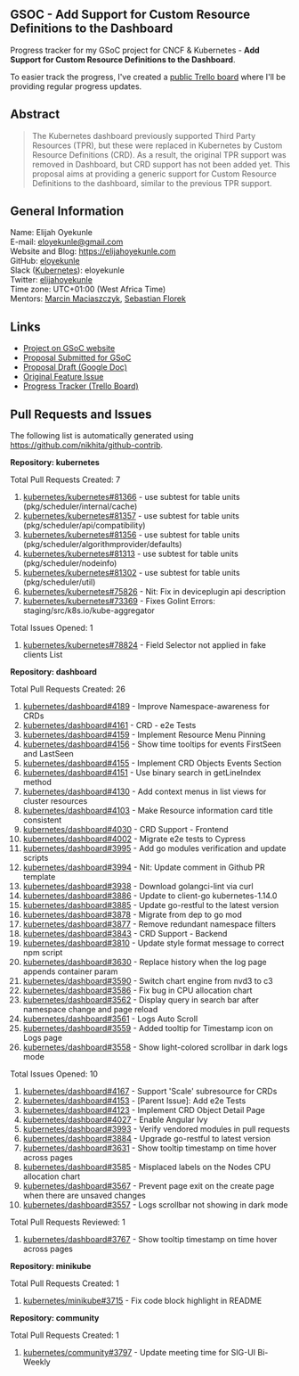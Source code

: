 ## GSOC - Add Support for Custom Resource Definitions to the Dashboard

Progress tracker for my GSoC project for CNCF &amp; Kubernetes - **Add Support for Custom Resource Definitions to the Dashboard**.

To easier track the progress, I've created a [public Trello board](https://trello.com/b/7jmeonwA) where I'll be providing regular progress updates.

## Abstract

> The Kubernetes dashboard previously supported Third Party Resources (TPR), but these were replaced in Kubernetes by Custom Resource Definitions (CRD). As a result, the original TPR support was removed in Dashboard, but CRD support has not been added yet. This proposal aims at providing a generic support for Custom Resource Definitions to the dashboard, similar to the previous TPR support.

## General Information

Name: Elijah Oyekunle  
E-mail: eloyekunle@gmail.com  
Website and Blog: https://elijahoyekunle.com  
GitHub: [eloyekunle](https://github.com/eloyekunle)  
Slack ([Kubernetes](http://slack.k8s.io/)): eloyekunle  
Twitter: [elijahoyekunle](https://twitter.com/elijahoyekunle)  
Time zone: UTC+01:00 (West Africa Time)  
Mentors: [Marcin Maciaszczyk](https://github.com/maciaszczykm), [Sebastian Florek](https://github.com/floreks)  

## Links

* [Project on GSoC website](https://summerofcode.withgoogle.com/projects/#5700575465832448)
* [Proposal Submitted for GSoC](https://github.com/eloyekunle/gsoc-2019-meta-k8s/raw/master/proposal.pdf)
* [Proposal Draft (Google Doc)](https://docs.google.com/document/d/1YPc5AOO4BciZVrKKi6P1GkdCafZmL14Uy3OFtWyDkQo/edit?usp=sharing)
* [Original Feature Issue](https://github.com/kubernetes/dashboard/issues/2493)
* [Progress Tracker (Trello Board)](https://trello.com/b/7jmeonwA)

## Pull Requests and Issues

The following list is automatically generated using https://github.com/nikhita/github-contrib.

**Repository: kubernetes**

Total Pull Requests Created: 7
1. [kubernetes/kubernetes#81366](https://github.com/kubernetes/kubernetes/pull/81366) - use subtest for table units (pkg/scheduler/internal/cache)
2. [kubernetes/kubernetes#81357](https://github.com/kubernetes/kubernetes/pull/81357) - use subtest for table units (pkg/scheduler/api/compatibility)
3. [kubernetes/kubernetes#81356](https://github.com/kubernetes/kubernetes/pull/81356) - use subtest for table units (pkg/scheduler/algorithmprovider/defaults)
4. [kubernetes/kubernetes#81313](https://github.com/kubernetes/kubernetes/pull/81313) - use subtest for table units (pkg/scheduler/nodeinfo)
5. [kubernetes/kubernetes#81302](https://github.com/kubernetes/kubernetes/pull/81302) - use subtest for table units (pkg/scheduler/util)
6. [kubernetes/kubernetes#75826](https://github.com/kubernetes/kubernetes/pull/75826) - Nit: Fix in deviceplugin api description
7. [kubernetes/kubernetes#73369](https://github.com/kubernetes/kubernetes/pull/73369) - Fixes Golint Errors: staging/src/k8s.io/kube-aggregator

Total Issues Opened: 1
1. [kubernetes/kubernetes#78824](https://github.com/kubernetes/kubernetes/issues/78824) - Field Selector not applied in fake clients List


**Repository: dashboard**

Total Pull Requests Created: 26
1. [kubernetes/dashboard#4189](https://github.com/kubernetes/dashboard/pull/4189) - Improve Namespace-awareness for CRDs
2. [kubernetes/dashboard#4161](https://github.com/kubernetes/dashboard/pull/4161) - CRD - e2e Tests
3. [kubernetes/dashboard#4159](https://github.com/kubernetes/dashboard/pull/4159) - Implement Resource Menu Pinning
4. [kubernetes/dashboard#4156](https://github.com/kubernetes/dashboard/pull/4156) - Show time tooltips for events FirstSeen and LastSeen
5. [kubernetes/dashboard#4155](https://github.com/kubernetes/dashboard/pull/4155) - Implement CRD Objects Events Section
6. [kubernetes/dashboard#4151](https://github.com/kubernetes/dashboard/pull/4151) - Use binary search in getLineIndex method
7. [kubernetes/dashboard#4130](https://github.com/kubernetes/dashboard/pull/4130) - Add context menus in list views for cluster resources
8. [kubernetes/dashboard#4103](https://github.com/kubernetes/dashboard/pull/4103) - Make Resource information card title consistent
9. [kubernetes/dashboard#4030](https://github.com/kubernetes/dashboard/pull/4030) - CRD Support - Frontend
10. [kubernetes/dashboard#4002](https://github.com/kubernetes/dashboard/pull/4002) - Migrate e2e tests to Cypress
11. [kubernetes/dashboard#3995](https://github.com/kubernetes/dashboard/pull/3995) - Add go modules verification and update scripts
12. [kubernetes/dashboard#3994](https://github.com/kubernetes/dashboard/pull/3994) - Nit: Update comment in Github PR template
13. [kubernetes/dashboard#3938](https://github.com/kubernetes/dashboard/pull/3938) - Download golangci-lint via curl
14. [kubernetes/dashboard#3886](https://github.com/kubernetes/dashboard/pull/3886) - Update to client-go kubernetes-1.14.0
15. [kubernetes/dashboard#3885](https://github.com/kubernetes/dashboard/pull/3885) - Update go-restful to the latest version
16. [kubernetes/dashboard#3878](https://github.com/kubernetes/dashboard/pull/3878) - Migrate from dep to go mod
17. [kubernetes/dashboard#3877](https://github.com/kubernetes/dashboard/pull/3877) - Remove redundant namespace filters
18. [kubernetes/dashboard#3843](https://github.com/kubernetes/dashboard/pull/3843) - CRD Support - Backend
19. [kubernetes/dashboard#3810](https://github.com/kubernetes/dashboard/pull/3810) - Update style format message to correct npm script
20. [kubernetes/dashboard#3630](https://github.com/kubernetes/dashboard/pull/3630) - Replace history when the log page appends container param
21. [kubernetes/dashboard#3590](https://github.com/kubernetes/dashboard/pull/3590) - Switch chart engine from nvd3 to c3
22. [kubernetes/dashboard#3586](https://github.com/kubernetes/dashboard/pull/3586) - Fix bug in CPU allocation chart
23. [kubernetes/dashboard#3562](https://github.com/kubernetes/dashboard/pull/3562) - Display query in search bar after namespace change and page reload
24. [kubernetes/dashboard#3561](https://github.com/kubernetes/dashboard/pull/3561) - Logs Auto Scroll
25. [kubernetes/dashboard#3559](https://github.com/kubernetes/dashboard/pull/3559) - Added tooltip for Timestamp icon on Logs page
26. [kubernetes/dashboard#3558](https://github.com/kubernetes/dashboard/pull/3558) - Show light-colored scrollbar in dark logs mode

Total Issues Opened: 10
1. [kubernetes/dashboard#4167](https://github.com/kubernetes/dashboard/issues/4167) - Support 'Scale' subresource for CRDs
2. [kubernetes/dashboard#4153](https://github.com/kubernetes/dashboard/issues/4153) - [Parent Issue]: Add e2e Tests
3. [kubernetes/dashboard#4123](https://github.com/kubernetes/dashboard/issues/4123) - Implement CRD Object Detail Page
4. [kubernetes/dashboard#4027](https://github.com/kubernetes/dashboard/issues/4027) - Enable Angular Ivy
5. [kubernetes/dashboard#3993](https://github.com/kubernetes/dashboard/issues/3993) - Verify vendored modules in pull requests
6. [kubernetes/dashboard#3884](https://github.com/kubernetes/dashboard/issues/3884) - Upgrade go-restful to latest version
7. [kubernetes/dashboard#3631](https://github.com/kubernetes/dashboard/issues/3631) - Show tooltip timestamp on time hover across pages
8. [kubernetes/dashboard#3585](https://github.com/kubernetes/dashboard/issues/3585) - Misplaced labels on the Nodes CPU allocation chart
9. [kubernetes/dashboard#3567](https://github.com/kubernetes/dashboard/issues/3567) - Prevent page exit on the create page when there are unsaved changes
10. [kubernetes/dashboard#3557](https://github.com/kubernetes/dashboard/issues/3557) - Logs scrollbar not showing in dark mode

Total Pull Requests Reviewed: 1
1. [kubernetes/dashboard#3767](https://github.com/kubernetes/dashboard/pull/3767) - Show tooltip timestamp on time hover across pages


**Repository: minikube**

Total Pull Requests Created: 1
1. [kubernetes/minikube#3715](https://github.com/kubernetes/minikube/pull/3715) - Fix code block highlight in README


**Repository: community**

Total Pull Requests Created: 1
1. [kubernetes/community#3797](https://github.com/kubernetes/community/pull/3797) - Update meeting time for SIG-UI Bi-Weekly
